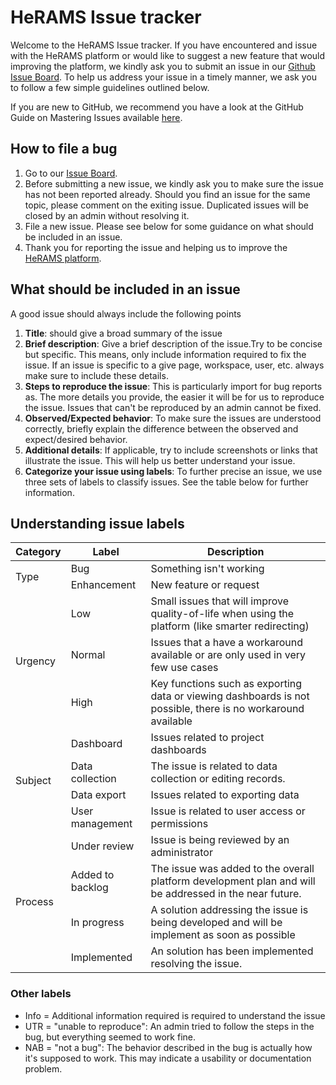 # HeRAMS Issue tracker

Welcome to the HeRAMS Issue tracker. If you have encountered and issue with the HeRAMS platform or would like to suggest a new feature that would improving the platform, we kindly ask you to submit an issue in our [Github Issue Board](https://github.com/HeRAMS-WHO/herams-support/issues). To help us address your issue in a timely manner, we ask you to follow a few simple guidelines outlined below. 

If you are new to GitHub, we recommend you have a look at the GitHub Guide on Mastering Issues available [here](https://guides.github.com/features/issues/). 

## How to file a bug

1. Go to our [Issue Board](https://github.com/HeRAMS-WHO/herams-support/issues).  
2. Before submitting a new issue, we kindly ask you to make sure the issue has not been reported already. Should you find an issue for the same topic, please comment on the exiting issue. Duplicated issues will be closed by an admin without resolving it.
3. File a new issue. Please see below for some guidance on what should be included in an issue.  
4. Thank you for reporting the issue and helping us to improve the [HeRAMS platform](https://herams.org).


## What should be included in an issue

A good issue should always include the following points
1. **Title**: should give a broad summary of the issue
2. **Brief description**: Give a brief description of the issue.Try to be concise but specific. This means, only include information required to fix the issue. If an issue is specific to a give page, workspace, user, etc. always make sure to include these details.
3. **Steps to reproduce the issue**: This is particularly import for bug reports as. The more details you provide, the easier it will be for us to reproduce the issue. Issues that can't be reproduced by an admin cannot be fixed.
4. **Observed/Expected behavior**: To make sure the issues are understood correctly, briefly explain the difference between the observed and expect/desired behavior. 
5. **Additional details**: If applicable, try to include screenshots or links that illustrate the issue. This will help us better understand your issue.
6. **Categorize your issue using labels**: To further precise an issue, we use three sets of labels to classify issues. See the table below for further information.  

## Understanding issue labels

<table>
    <thead>
        <tr>
            <th>Category</th>
            <th>Label</th>
            <th>Description</th>
        </tr>
    </thead>
    <tbody>
        <tr>
            <td rowspan=2>Type</td>
            <td >Bug</td>
            <td>Something isn't working</td>
        </tr>
        <tr>
            <td>Enhancement</td>
            <td>New feature or request</td>
        </tr>
		 <tr>
            <td rowspan=3>Urgency</td>
            <td>Low</td>
			<td>Small issues that will improve quality-of-life when using the platform (like smarter redirecting)</td>
        </tr>
        <tr>
            <td>Normal</td>
			<td>Issues that a have a workaround available or are only used in very few use cases</td>
        </tr>
		<tr>
            <td>High</td>
			<td>Key functions such as exporting data or viewing dashboards is not possible, there is no workaround available</td>
        </tr>
        <tr>
            <td rowspan=4>Subject</td>
            <td>Dashboard</td>
			<td>Issues related to project dashboards</td>
        </tr>
        <tr>
            <td>Data collection</td>
			<td>The issue is related to data collection or editing records. </td>
        </tr>
		<tr>
            <td>Data export</td>
			<td>Issues related to exporting data</td>
        </tr>
		<tr>
            <td>User management</td>
			<td>Issue is related to user access or permissions</td>
        </tr>
		 <tr>
            <td rowspan=6>Process</td>
            <td>Under review</td>
			<td>Issue is being reviewed by an administrator</td>
        </tr>
<tr>
            <td>Added to backlog</td>
			<td>The issue was added to the overall platform development plan and will be addressed in the near future.</td>
        </tr>
        <tr>
            <td>In progress</td>
			<td>A solution addressing the issue is being developed and will be implement as soon as possible</td>
        </tr>
		
		
<tr>
            <td>Implemented</td>
			<td>An solution has been implemented resolving the issue.</td>
        </tr>
</tbody>
            
   
</table>

### Other labels
* Info = Additional information required is required to understand the issue
* UTR = "unable to reproduce": An admin tried to follow the steps in the bug, but everything seemed to work fine.
* NAB = "not a bug": The behavior described in the bug is actually how it's supposed to work. This may indicate a usability or documentation problem.



